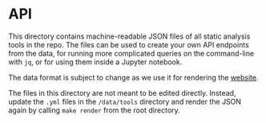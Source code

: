 # API

This directory contains machine-readable JSON files of all static analysis
tools in the repo. The files can be used to create your own API endpoints from
the data, for running more complicated queries on the command-line with `jq`, or
for using them inside a Jupyter notebook.

The data format is subject to change as we use it for rendering the [website].

The files in this directory are not meant to be edited directly. Instead, update
the `.yml` files in the `/data/tools` directory and render the JSON again by
calling `make render` from the root directory.

[website]: https://analysis-tools.dev

